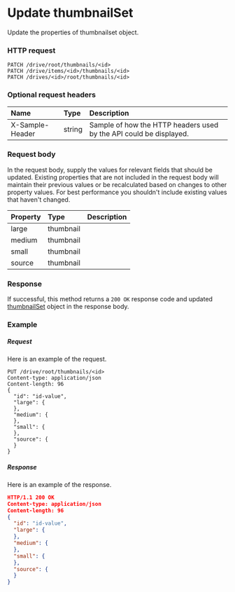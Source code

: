 # Update thumbnailSet

Update the properties of thumbnailset object.
### HTTP request
```http
PATCH /drive/root/thumbnails/<id>
PATCH /drive/items/<id>/thumbnails/<id>
PATCH /drives/<id>/root/thumbnails/<id>
```
### Optional request headers
| Name       | Type | Description|
|:-----------|:------|:----------|
| X-Sample-Header  | string  | Sample of how the HTTP headers used by the API could be displayed.|

### Request body
In the request body, supply the values for relevant fields that should be updated. Existing properties that are not included in the request body will maintain their previous values or be recalculated based on changes to other property values. For best performance you shouldn't include existing values that haven't changed.

| Property	   | Type	|Description|
|:---------------|:--------|:----------|
|large|thumbnail||
|medium|thumbnail||
|small|thumbnail||
|source|thumbnail||

### Response
If successful, this method returns a `200 OK` response code and updated [thumbnailSet](../resources/thumbnailset.md) object in the response body.
### Example
##### Request
Here is an example of the request.
```http
PUT /drive/root/thumbnails/<id>
Content-type: application/json
Content-length: 96
{
  "id": "id-value",
  "large": {
  },
  "medium": {
  },
  "small": {
  },
  "source": {
  }
}
```
##### Response
Here is an example of the response.
```json
HTTP/1.1 200 OK
Content-type: application/json
Content-length: 96
{
  "id": "id-value",
  "large": {
  },
  "medium": {
  },
  "small": {
  },
  "source": {
  }
}
```

<!-- uuid: 2ea0a647-0c7e-45dc-95f0-e170ded894ea
2015-10-12 23:28:12 UTC -->
